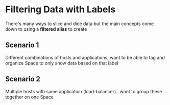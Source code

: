 # Filtering Data with Labels
There's many ways to slice and dice data but the main concepts come down to using a **filtered alias** to create 

## Scenario 1
Different combinations of hosts and applications, want to be able to tag and organize Space to only show data based on that label

## Scenario 2
Multiple hosts with same application (load-balancer)...want to group these together on one Space


